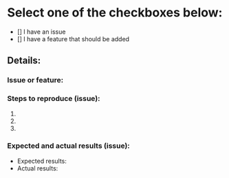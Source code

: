 # Select one of the checkboxes below:

- [] I have an issue
- [] I have a feature that should be added

## Details:

### Issue or feature:


### Steps to reproduce (issue):
1.
2.
3.

### Expected and actual results (issue):
- Expected results: 
- Actual results: 
